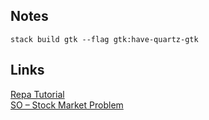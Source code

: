 ## Notes

```stack build gtk --flag gtk:have-quartz-gtk```

## Links

[Repa Tutorial](https://wiki.haskell.org/Numeric_Haskell:_A_Repa_Tutorial)  
[SO – Stock Market Problem](http://stackoverflow.com/questions/7086464/maximum-single-sell-profitl)  
